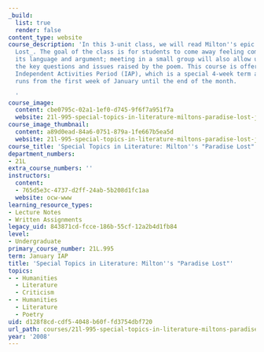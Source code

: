 ```yaml
---
_build:
  list: true
  render: false
content_type: website
course_description: 'In this 3-unit class, we will read Milton''s epic poem _Paradise
  Lost_. The goal of the class is for students to come away feeling comfortable with
  its language and argument; meeting in a small group will also allow us to talk about
  the key questions and issues raised by the poem. This course is offered during the
  Independent Activities Period (IAP), which is a special 4-week term at MIT that
  runs from the first week of January until the end of the month.

  '
course_image:
  content: cbe0795c-02a1-1ef0-d745-9f6f7a951f7a
  website: 21l-995-special-topics-in-literature-miltons-paradise-lost-january-iap-2008
course_image_thumbnail:
  content: a89d0ead-84a6-0751-879a-1fe667b5ea5d
  website: 21l-995-special-topics-in-literature-miltons-paradise-lost-january-iap-2008
course_title: 'Special Topics in Literature: Milton''s "Paradise Lost"'
department_numbers:
- 21L
extra_course_numbers: ''
instructors:
  content:
  - 765d5e3c-4737-d2ff-24ab-5b208d1fc1aa
  website: ocw-www
learning_resource_types:
- Lecture Notes
- Written Assignments
legacy_uid: 843871cd-fcce-186b-55cf-12a2b4d1fb84
level:
- Undergraduate
primary_course_number: 21L.995
term: January IAP
title: 'Special Topics in Literature: Milton''s "Paradise Lost"'
topics:
- - Humanities
  - Literature
  - Criticism
- - Humanities
  - Literature
  - Poetry
uid: d128f8cd-cdf5-4048-b60f-fd3754dbf720
url_path: courses/21l-995-special-topics-in-literature-miltons-paradise-lost-january-iap-2008
year: '2008'
---
```

